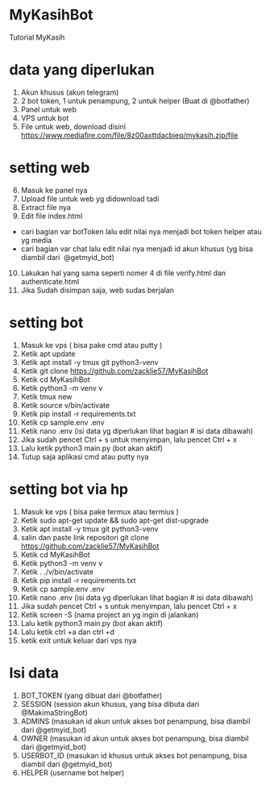 # MyKasihBot

Tutorial MyKasih

# data yang diperlukan
1. Akun khusus (akun telegram)
2. 2 bot token, 1 untuk penampung, 2 untuk helper (Buat di @botfather)
3. Panel untuk web
4. VPS untuk bot
5. File untuk web, download disini https://www.mediafire.com/file/8z00axttdacbieq/mykasih.zip/file

# setting web
6. Masuk ke panel nya
7. Upload file untuk web yg didownload tadi
8. Extract file nya
9. Edit file index.html
- cari bagian var botToken lalu edit nilai nya menjadi bot token helper atau yg media
- cari bagian var chat lalu edit nilai nya menjadi id akun khusus (yg bisa diambil dari  @getmyid_bot)
10. Lakukan hal yang sama seperti nomer 4 di file verify.html dan authenticate.html
11. Jika Sudah disimpan saja, web sudas berjalan

# setting bot
1. Masuk ke vps 
( bisa pake cmd atau putty )
2. Ketik apt update
3. Ketik apt install -y tmux git python3-venv
4. Ketik git clone https://github.com/zacklie57/MyKasihBot
5. Ketik cd MyKasihBot
6. Ketik python3 -m venv v
7. Ketik tmux new
8. Ketik source v/bin/activate
9. Ketik pip install -r requirements.txt
10. Ketik cp sample.env .env
11. Ketik nano .env (isi data yg diperlukan lihat bagian # isi data dibawah)
12. Jika sudah pencet Ctrl + s untuk menyimpan, lalu pencet Ctrl + x
13. Lalu ketik python3 main.py (bot akan aktif)
14. Tutup saja aplikasi cmd atau putty nya

# setting bot via hp
1. Masuk ke vps 
( bisa pake termux atau termius )
2. Ketik sudo apt-get update && sudo apt-get dist-upgrade
3. Ketik apt install -y tmux git python3-venv
4. salin dan paste link repositori git clone https://github.com/zacklie57/MyKasihBot
5. Ketik cd MyKasihBot
6. Ketik python3 -m venv v
7. Ketik . ./v/bin/activate
8. Ketik pip install -r requirements.txt
9. Ketik cp sample.env .env
10. Ketik nano .env (isi data yg diperlukan lihat bagian # isi data dibawah)
11. Jika sudah pencet Ctrl + s untuk menyimpan, lalu pencet Ctrl + x
12. Ketik screen -S (nama project an yg ingin di jalankan)
12. Lalu ketik python3 main.py (bot akan aktif)
13. Lalu ketik ctrl +a dan ctrl +d
14. ketik exit untuk keluar dari vps nya
 
# Isi data
1. BOT_TOKEN (yang dibuat dari @botfather)
2. SESSION (session akun khusus, yang bisa dibuta dari @MakimaStringBot)
3. ADMINS (masukan id akun untuk akses bot penampung, bisa diambil dari @getmyid_bot)
4. OWNER (masukan id akun untuk akses bot penampung, bisa diambil dari @getmyid_bot)
5. USERBOT_ID (masukan id khusus untuk akses bot penampung, bisa diambil dari @getmyid_bot)
6. HELPER (username bot helper)
